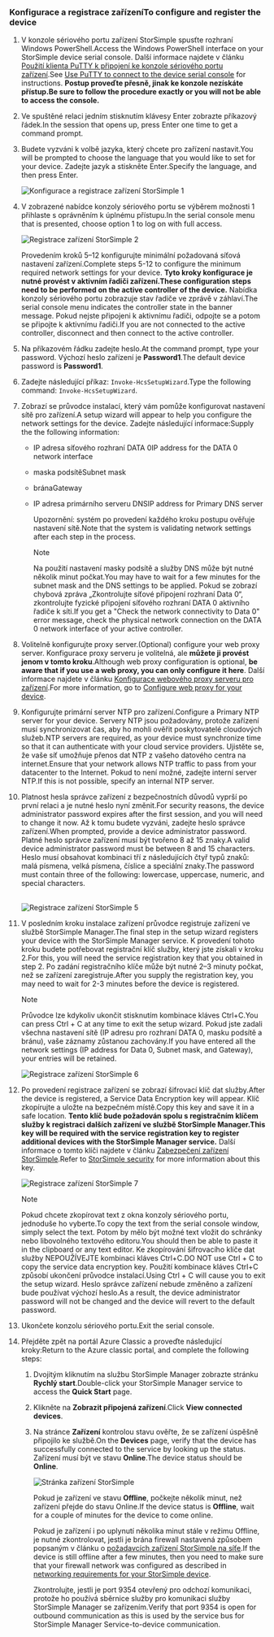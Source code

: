 <!--author=alkohli last changed: 02/22/2016-->


### <a name="to-configure-and-register-the-device"></a><span data-ttu-id="aa9fa-101">Konfigurace a registrace zařízení</span><span class="sxs-lookup"><span data-stu-id="aa9fa-101">To configure and register the device</span></span>
1. <span data-ttu-id="aa9fa-102">V konzole sériového portu zařízení StorSimple spusťte rozhraní Windows PowerShell.</span><span class="sxs-lookup"><span data-stu-id="aa9fa-102">Access the Windows PowerShell interface on your StorSimple device serial console.</span></span> <span data-ttu-id="aa9fa-103">Další informace najdete v článku [Použití klienta PuTTY k připojení ke konzole sériového portu zařízení](#use-putty-to-connect-to-the-device-serial-console).</span><span class="sxs-lookup"><span data-stu-id="aa9fa-103">See [Use PuTTY to connect to the device serial console](#use-putty-to-connect-to-the-device-serial-console) for instructions.</span></span> <span data-ttu-id="aa9fa-104">**Postup proveďte přesně, jinak ke konzole nezískáte přístup.**</span><span class="sxs-lookup"><span data-stu-id="aa9fa-104">**Be sure to follow the procedure exactly or you will not be able to access the console.**</span></span>
2. <span data-ttu-id="aa9fa-105">Ve spuštěné relaci jedním stisknutím klávesy Enter zobrazte příkazový řádek.</span><span class="sxs-lookup"><span data-stu-id="aa9fa-105">In the session that opens up, press Enter one time to get a command prompt.</span></span> 
3. <span data-ttu-id="aa9fa-106">Budete vyzváni k volbě jazyka, který chcete pro zařízení nastavit.</span><span class="sxs-lookup"><span data-stu-id="aa9fa-106">You will be prompted to choose the language that you would like to set for your device.</span></span> <span data-ttu-id="aa9fa-107">Zadejte jazyk a stiskněte Enter.</span><span class="sxs-lookup"><span data-stu-id="aa9fa-107">Specify the language, and then press Enter.</span></span> 
   
    ![Konfigurace a registrace zařízení StorSimple 1](./media/storsimple-configure-and-register-device-u1/HCS_RegisterYourDevice1-U1-include.png)
4. <span data-ttu-id="aa9fa-109">V zobrazené nabídce konzoly sériového portu se výběrem možnosti 1 přihlaste s oprávněním k úplnému přístupu.</span><span class="sxs-lookup"><span data-stu-id="aa9fa-109">In the serial console menu that is presented, choose option 1 to log on with full access.</span></span> 
   
    ![Registrace zařízení StorSimple 2](./media/storsimple-configure-and-register-device-u1/HCS_RegisterYourDevice2_U1-include.png)
   
     <span data-ttu-id="aa9fa-111">Provedením kroků 5–12 konfigurujte minimální požadovaná síťová nastavení zařízení.</span><span class="sxs-lookup"><span data-stu-id="aa9fa-111">Complete steps 5-12 to configure the minimum required network settings for your device.</span></span> <span data-ttu-id="aa9fa-112">**Tyto kroky konfigurace je nutné provést v aktivním řadiči zařízení.**</span><span class="sxs-lookup"><span data-stu-id="aa9fa-112">**These configuration steps need to be performed on the active controller of the device.**</span></span> <span data-ttu-id="aa9fa-113">Nabídka konzoly sériového portu zobrazuje stav řadiče ve zprávě v záhlaví.</span><span class="sxs-lookup"><span data-stu-id="aa9fa-113">The serial console menu indicates the controller state in the banner message.</span></span> <span data-ttu-id="aa9fa-114">Pokud nejste připojeni k aktivnímu řadiči, odpojte se a potom se připojte k aktivnímu řadiči.</span><span class="sxs-lookup"><span data-stu-id="aa9fa-114">If you are not connected to the active controller, disconnect and then connect to the active controller.</span></span>
5. <span data-ttu-id="aa9fa-115">Na příkazovém řádku zadejte heslo.</span><span class="sxs-lookup"><span data-stu-id="aa9fa-115">At the command prompt, type your password.</span></span> <span data-ttu-id="aa9fa-116">Výchozí heslo zařízení je **Password1**.</span><span class="sxs-lookup"><span data-stu-id="aa9fa-116">The default device password is **Password1**.</span></span>
6. <span data-ttu-id="aa9fa-117">Zadejte následující příkaz: `Invoke-HcsSetupWizard`.</span><span class="sxs-lookup"><span data-stu-id="aa9fa-117">Type the following command: `Invoke-HcsSetupWizard`.</span></span> 
7. <span data-ttu-id="aa9fa-118">Zobrazí se průvodce instalací, který vám pomůže konfigurovat nastavení sítě pro zařízení.</span><span class="sxs-lookup"><span data-stu-id="aa9fa-118">A setup wizard will appear to help you configure the network settings for the device.</span></span> <span data-ttu-id="aa9fa-119">Zadejte následující informace:</span><span class="sxs-lookup"><span data-stu-id="aa9fa-119">Supply the the following information:</span></span> 
   
   * <span data-ttu-id="aa9fa-120">IP adresa síťového rozhraní DATA 0</span><span class="sxs-lookup"><span data-stu-id="aa9fa-120">IP address for the DATA 0 network interface</span></span>
   * <span data-ttu-id="aa9fa-121">maska podsítě</span><span class="sxs-lookup"><span data-stu-id="aa9fa-121">Subnet mask</span></span>
   * <span data-ttu-id="aa9fa-122">brána</span><span class="sxs-lookup"><span data-stu-id="aa9fa-122">Gateway</span></span>
   * <span data-ttu-id="aa9fa-123">IP adresa primárního serveru DNS</span><span class="sxs-lookup"><span data-stu-id="aa9fa-123">IP address for Primary DNS server</span></span>
     
        <span data-ttu-id="aa9fa-124">Upozornění: systém po provedení každého kroku postupu ověřuje nastavení sítě.</span><span class="sxs-lookup"><span data-stu-id="aa9fa-124">Note that the system is validating network settings after each step in the process.</span></span>
     
     > [!NOTE]
     > <span data-ttu-id="aa9fa-125">Na použití nastavení masky podsítě a služby DNS může být nutné několik minut počkat.</span><span class="sxs-lookup"><span data-stu-id="aa9fa-125">You may have to wait for a few minutes for the subnet mask and the DNS settings to be applied.</span></span> <span data-ttu-id="aa9fa-126">Pokud se zobrazí chybová zpráva „Zkontrolujte síťové připojení rozhraní Data 0“, zkontrolujte fyzické připojení síťového rozhraní DATA 0 aktivního řadiče k síti.</span><span class="sxs-lookup"><span data-stu-id="aa9fa-126">If you get a "Check the network connectivity to Data 0" error message, check the physical network connection on the DATA 0 network interface of your active controller.</span></span>
     > 
     > 
8. <span data-ttu-id="aa9fa-127">Volitelně konfigurujte proxy server.</span><span class="sxs-lookup"><span data-stu-id="aa9fa-127">(Optional) configure your web proxy server.</span></span> <span data-ttu-id="aa9fa-128">Konfigurace proxy serveru je volitelná, ale **můžete ji provést jenom v tomto kroku**.</span><span class="sxs-lookup"><span data-stu-id="aa9fa-128">Although web proxy configuration is optional, **be aware that if you use a web proxy, you can only configure it here**.</span></span> <span data-ttu-id="aa9fa-129">Další informace najdete v článku [Konfigurace webového proxy serveru pro zařízení](../articles/storsimple/storsimple-configure-web-proxy.md).</span><span class="sxs-lookup"><span data-stu-id="aa9fa-129">For more information, go to [Configure web proxy for your device](../articles/storsimple/storsimple-configure-web-proxy.md).</span></span>
9. <span data-ttu-id="aa9fa-130">Konfigurujte primární server NTP pro zařízení.</span><span class="sxs-lookup"><span data-stu-id="aa9fa-130">Configure a Primary NTP server for your device.</span></span> <span data-ttu-id="aa9fa-131">Servery NTP jsou požadovány, protože zařízení musí synchronizovat čas, aby ho mohli ověřit poskytovatelé cloudových služeb.</span><span class="sxs-lookup"><span data-stu-id="aa9fa-131">NTP servers are required, as your device must synchronize time so that it can authenticate with your cloud service providers.</span></span> <span data-ttu-id="aa9fa-132">Ujistěte se, že vaše síť umožňuje přenos dat NTP z vašeho datového centra na internet.</span><span class="sxs-lookup"><span data-stu-id="aa9fa-132">Ensure that your network allows NTP traffic to pass from your datacenter to the Internet.</span></span> <span data-ttu-id="aa9fa-133">Pokud to není možné, zadejte interní server NTP.</span><span class="sxs-lookup"><span data-stu-id="aa9fa-133">If this is not possible, specify an internal NTP server.</span></span> 
10. <span data-ttu-id="aa9fa-134">Platnost hesla správce zařízení z bezpečnostních důvodů vyprší po první relaci a je nutné heslo nyní změnit.</span><span class="sxs-lookup"><span data-stu-id="aa9fa-134">For security reasons, the device administrator password expires after the first session, and you will need to change it now.</span></span> <span data-ttu-id="aa9fa-135">Až k tomu budete vyzváni, zadejte heslo správce zařízení.</span><span class="sxs-lookup"><span data-stu-id="aa9fa-135">When prompted, provide a device administrator password.</span></span> <span data-ttu-id="aa9fa-136">Platné heslo správce zařízení musí být tvořeno 8 až 15 znaky.</span><span class="sxs-lookup"><span data-stu-id="aa9fa-136">A valid device administrator password must be between 8 and 15 characters.</span></span> <span data-ttu-id="aa9fa-137">Heslo musí obsahovat kombinaci tří z následujících čtyř typů znaků: malá písmena, velká písmena, číslice a speciální znaky.</span><span class="sxs-lookup"><span data-stu-id="aa9fa-137">The password must contain three of the following: lowercase, uppercase, numeric, and special characters.</span></span>
    
    <br/>![Registrace zařízení StorSimple 5](./media/storsimple-configure-and-register-device-u1/HCS_RegisterYourDevice5_U1-include.png)
11. <span data-ttu-id="aa9fa-139">V posledním kroku instalace zařízení průvodce registruje zařízení ve službě StorSimple Manager.</span><span class="sxs-lookup"><span data-stu-id="aa9fa-139">The final step in the setup wizard registers your device with the StorSimple Manager service.</span></span> <span data-ttu-id="aa9fa-140">K provedení tohoto kroku budete potřebovat registrační klíč služby, který jste získali v kroku 2.</span><span class="sxs-lookup"><span data-stu-id="aa9fa-140">For this, you will need the service registration key that you obtained in step 2.</span></span> <span data-ttu-id="aa9fa-141">Po zadání registračního klíče může být nutné 2–3 minuty počkat, než se zařízení zaregistruje.</span><span class="sxs-lookup"><span data-stu-id="aa9fa-141">After you supply the registration key, you may need to wait for 2-3 minutes before the device is registered.</span></span>
    
    > [!NOTE]
    > <span data-ttu-id="aa9fa-142">Průvodce lze kdykoliv ukončit stisknutím kombinace kláves Ctrl+C.</span><span class="sxs-lookup"><span data-stu-id="aa9fa-142">You can press Ctrl + C at any time to exit the setup wizard.</span></span> <span data-ttu-id="aa9fa-143">Pokud jste zadali všechna nastavení sítě (IP adresu pro rozhraní DATA 0, masku podsítě a bránu), vaše záznamy zůstanou zachovány.</span><span class="sxs-lookup"><span data-stu-id="aa9fa-143">If you have entered all the network settings (IP address for Data 0, Subnet mask, and Gateway), your entries will be retained.</span></span>
    > 
    > 
    
    ![Registrace zařízení StorSimple 6](./media/storsimple-configure-and-register-device-u1/HCS_RegisterYourDevice6_U1-include.png)
12. <span data-ttu-id="aa9fa-145">Po provedení registrace zařízení se zobrazí šifrovací klíč dat služby.</span><span class="sxs-lookup"><span data-stu-id="aa9fa-145">After the device is registered, a Service Data Encryption key will appear.</span></span> <span data-ttu-id="aa9fa-146">Klíč zkopírujte a uložte na bezpečném místě.</span><span class="sxs-lookup"><span data-stu-id="aa9fa-146">Copy this key and save it in a safe location.</span></span> <span data-ttu-id="aa9fa-147">**Tento klíč bude požadován spolu s registračním klíčem služby k registraci dalších zařízení ve službě StorSimple Manager.**</span><span class="sxs-lookup"><span data-stu-id="aa9fa-147">**This key will be required with the service registration key to register additional devices with the StorSimple Manager service.**</span></span> <span data-ttu-id="aa9fa-148">Další informace o tomto klíči najdete v článku [Zabezpečení zařízení StorSimple](../articles/storsimple/storsimple-security.md).</span><span class="sxs-lookup"><span data-stu-id="aa9fa-148">Refer to [StorSimple security](../articles/storsimple/storsimple-security.md) for more information about this key.</span></span>
    
    ![Registrace zařízení StorSimple 7](./media/storsimple-configure-and-register-device-u1/HCS_RegisterYourDevice7_U1-include.png)    
    
    > [!NOTE]
    > <span data-ttu-id="aa9fa-150">Pokud chcete zkopírovat text z okna konzoly sériového portu, jednoduše ho vyberte.</span><span class="sxs-lookup"><span data-stu-id="aa9fa-150">To copy the text from the serial console window, simply select the text.</span></span> <span data-ttu-id="aa9fa-151">Potom by mělo být možné text vložit do schránky nebo libovolného textového editoru.</span><span class="sxs-lookup"><span data-stu-id="aa9fa-151">You should then be able to paste it in the clipboard or any text editor.</span></span> <span data-ttu-id="aa9fa-152">Ke zkopírování šifrovacího klíče dat služby NEPOUŽÍVEJTE kombinaci kláves Ctrl+C.</span><span class="sxs-lookup"><span data-stu-id="aa9fa-152">DO NOT use Ctrl + C to copy the service data encryption key.</span></span> <span data-ttu-id="aa9fa-153">Použití kombinace kláves Ctrl+C způsobí ukončení průvodce instalací.</span><span class="sxs-lookup"><span data-stu-id="aa9fa-153">Using Ctrl + C will cause you to exit the setup wizard.</span></span> <span data-ttu-id="aa9fa-154">Heslo správce zařízení nebude změněno a zařízení bude používat výchozí heslo.</span><span class="sxs-lookup"><span data-stu-id="aa9fa-154">As a result, the device administrator password will not be changed and the device will revert to the default password.</span></span>
    > 
    > 
13. <span data-ttu-id="aa9fa-155">Ukončete konzolu sériového portu.</span><span class="sxs-lookup"><span data-stu-id="aa9fa-155">Exit the serial console.</span></span>
14. <span data-ttu-id="aa9fa-156">Přejděte zpět na portál Azure Classic a proveďte následující kroky:</span><span class="sxs-lookup"><span data-stu-id="aa9fa-156">Return to the Azure classic portal, and complete the following steps:</span></span>
    
    1. <span data-ttu-id="aa9fa-157">Dvojitým kliknutím na službu StorSimple Manager zobrazte stránku **Rychlý start**.</span><span class="sxs-lookup"><span data-stu-id="aa9fa-157">Double-click your StorSimple Manager service to access the **Quick Start** page.</span></span>
    2. <span data-ttu-id="aa9fa-158">Klikněte na **Zobrazit připojená zařízení**.</span><span class="sxs-lookup"><span data-stu-id="aa9fa-158">Click **View connected devices**.</span></span>
    3. <span data-ttu-id="aa9fa-159">Na stránce **Zařízení** kontrolou stavu ověřte, že se zařízení úspěšně připojilo ke službě.</span><span class="sxs-lookup"><span data-stu-id="aa9fa-159">On the **Devices** page, verify that the device has successfully connected to the service by looking up the status.</span></span> <span data-ttu-id="aa9fa-160">Zařízení musí být ve stavu **Online**.</span><span class="sxs-lookup"><span data-stu-id="aa9fa-160">The device status should be **Online**.</span></span>
       
        ![Stránka zařízení StorSimple](./media/storsimple-configure-and-register-device-u1/HCS_DevicesPageM_U1-include.png) 
       
        <span data-ttu-id="aa9fa-162">Pokud je zařízení ve stavu **Offline**, počkejte několik minut, než zařízení přejde do stavu Online.</span><span class="sxs-lookup"><span data-stu-id="aa9fa-162">If the device status is **Offline**, wait for a couple of minutes for the device to come online.</span></span> 
       
        <span data-ttu-id="aa9fa-163">Pokud je zařízení i po uplynutí několika minut stále v režimu Offline, je nutné zkontrolovat, jestli je brána firewall nastavená způsobem popsaným v článku o [požadavcích zařízení StorSimple na síťe](../articles/storsimple/storsimple-system-requirements.md).</span><span class="sxs-lookup"><span data-stu-id="aa9fa-163">If the device is still offline after a few minutes, then you need to make sure that your firewall network was configured as described in [networking requirements for your StorSimple device](../articles/storsimple/storsimple-system-requirements.md).</span></span> 
       
        <span data-ttu-id="aa9fa-164">Zkontrolujte, jestli je port 9354 otevřený pro odchozí komunikaci, protože ho používá sběrnice služby pro komunikaci služby StorSimple Manager se zařízením.</span><span class="sxs-lookup"><span data-stu-id="aa9fa-164">Verify that port 9354 is open for outbound communication as this is used by the service bus for StorSimple Manager Service-to-device communication.</span></span>

